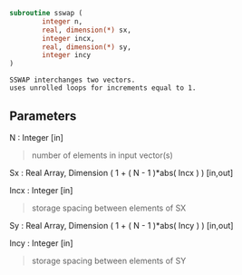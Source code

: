 ```fortran
subroutine sswap (
		integer n,
		real, dimension(*) sx,
		integer incx,
		real, dimension(*) sy,
		integer incy
)
```

    SSWAP interchanges two vectors.
    uses unrolled loops for increments equal to 1.

## Parameters
N : Integer [in]
> number of elements in input vector(s)

Sx : Real Array, Dimension ( 1 + ( N - 1 )*abs( Incx ) ) [in,out]

Incx : Integer [in]
> storage spacing between elements of SX

Sy : Real Array, Dimension ( 1 + ( N - 1 )*abs( Incy ) ) [in,out]

Incy : Integer [in]
> storage spacing between elements of SY

